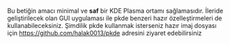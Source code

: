 Bu betiğin amacı minimal ve **saf** bir KDE Plasma ortamı sağlamasıdır. İleride geliştirilecek olan GUI uygulaması ile pkde benzeri hazır özelleştirmeleri de kullanabileceksiniz. Şimdilik pkde kullanmak isterseniz hazır imaj dosyası için https://github.com/halak0013/pkde adresini ziyaret edebilirsiniz